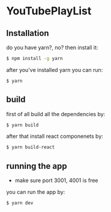 # YouTubePlayList

## Installation

do you have yarn?, no? then install it:

```bash
$ npm install -g yarn
```

after you've installed yarn you can run:
```bash
$ yarn
```

## build

first of all build all the dependencies by:
```bash
$ yarn build
```

after that install react componenets by:
```bash
$ yarn build-react
```

## running the app

- make sure port 3001, 4001 is free

you can run the app by:
```bash
$ yarn dev
```